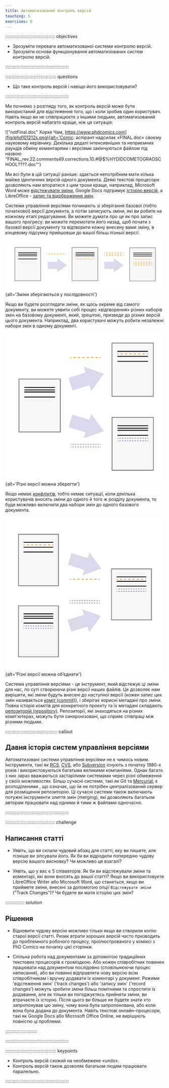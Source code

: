 ```yaml
---
title: Автоматизований контроль версій
teaching: 5
exercises: 0
---
```


::::::::::::::::::::::::::::::::::::::: objectives

- Зрозуміти переваги автоматизованої системи контролю версій.
- Зрозуміти основи функціонування автоматизованих систем контролю версій.

::::::::::::::::::::::::::::::::::::::::::::::::::

:::::::::::::::::::::::::::::::::::::::: questions

- Що таке контроль версій і навіщо його використовувати?

::::::::::::::::::::::::::::::::::::::::::::::::::

Ми почнемо з розгляду того, як контроль версій може бути використаний для відстеження того, що і коли зробив один користувач.
Навіть якщо ви не співпрацюєте з іншими людьми, автоматизований контроль версій набагато краще, ніж ця ситуація:

!["notFinal.doc" Хорхе Чам, https://www.phdcomics.com](fig/phd101212s.png){alt='Comic: аспірант надсилає «FINAL.doc» своєму науковому керівнику. Декілька дедалі інтенсивніших та неприємних раундів обміну коментарями і версіями закінчуються файлом під назвою "FINAL_rev.22.comments49.corrections.10.#@$%HYDIDCOMETOGRADSCHOOL????.doc"'}

Ми всі були в цій ситуації раніше: здається непотрібним мати кілька майже ідентичних версій одного документа. Деякі текстові процесори дозволяють нам впоратися з цим трохи краще, наприклад, Microsoft Word може [відстежувати зміни](https://support.office.com/en-us/article/Track-changes-in-Word-197ba630-0f5f-4a8e-9a77-3712475e806a), Google Docs підтримує [історію версій](https://support.google.com/docs/answer/190843?hl=en), а LibreOffice - [запис та відображення змін](https://help.libreoffice.org/Common/Recording_and_Displaying_Changes).

Системи управління версіями починають зі зберігання базової (тобто початкової) версії документа, а потім записують зміни, які ви робите на кожному етапі редагування. Ви можете думати про це як про запис вашого прогресу: ви можете перемотати його назад, щоб почати з базової версії документу та відтворити кожну внесену вами зміну, в кінцевому підсумку прийшовши до вашої більш пізньої версії.

![](fig/play-changes.svg){alt='Зміни зберігаються у послідовності'}

Якщо ви будете розглядати зміни, як щось окреме від самого документу, ви можете уявити собі процес «відтворення» різних наборів змін на базовому документі, який, зрештою, призведе до різних версій цього документа. Наприклад, два користувачі можуть робити незалежні набори змін в одному документі.

![](fig/versions.svg){alt='Різні версії можна зберегти'}

Якщо немає [конфліктів](../learners/reference.md#conflict), тобто немає ситуації, коли декілька користувачів вносять зміни до одного й того ж розділу документа, то буде можливо включити два набори змін до одного базового документа.

![](fig/merge.svg){alt='Різні версії можна обʼєднати'}

Система управління версіями - це інструмент, який відстежує ці зміни для нас, по суті створюючи різні версії наших файлів. Це дозволяє нам вирішити, які зміни будуть внесені до наступної версії (кожен запис цих змін називається [коміт (commit)](../learners/reference.md#commit)), і зберігає корисні метадані про зміни. Повна історія комітів для конкретного проєкту та їх метадані складають [репозиторій (repository)](../learners/reference.md#repository).
Репозиторії, які знаходяться на різних комп'ютерах, можуть бути синхронізовані, що сприяє співпраці між різними людьми.

:::::::::::::::::::::::::::::::::::::::::  callout

## Давня історія систем управління версіями

Автоматизовані системи управління версіями не є чимось новим.
Інструменти, такі як [RCS](https://en.wikipedia.org/wiki/Revision_Control_System), [CVS](https://en.wikipedia.org/wiki/Concurrent_Versions_System), або [Subversion](https://en.wikipedia.org/wiki/Apache_Subversion) існують з початку 1980-х років і використовуються багатьма великими компаніями.
Однак багато з них зараз вважаються застарілими системами через різні обмеження у своїх можливостях.
Більш сучасні системи, такі як Git та [Mercurial](https://swcarpentry.github.io/hg-novice/), є розподіленими , що означає, що їм не потрібен централізований сервер для розміщення репозиторію.
Ці сучасні системи також включають потужні інструменти злиття змін (merging), які дозволяють багатьом авторам працювати над одними й тими ж файлами одночасно.

::::::::::::::::::::::::::::::::::::::::::::::::::

:::::::::::::::::::::::::::::::::::::::  challenge

## Написання статті

- Уявіть, що ви склали чудовий абзац для статті, яку ви пишете, але пізніше ви зіпсували його. Як би ви відродили попередню чудову версію вашого висновку? Чи можливо це взагалі?

- Уявіть, що у вас є 5 співавторів. Як би ви відстежували зміни та коментарі, які вони вносять до вашої статті?  Якщо ви використовуєте LibreOffice Writer або Microsoft Word, що станеться, якщо ви приймете зміни, внесені за допомогою опції `Відстежувати зміни` ("Track Changes")? Чи будете ви мати історію цих змін?

:::::::::::::::  solution

## Рішення

- Відновити чудову версію можливо тільки якщо ви створили копію старої версії статті. Ризик втрати хороших версій часто призводить до проблемного робочого процесу, проілюстрованого у коміксі з PhD Comics на початку цієї сторінки.

- Спільна робота над документами за допомогою традиційних текстових процесорів є громіздкою.
  Або кожен співробітник повинен працювати над документом послідовно (сповільнюючи процес написання), або ви повинні відправляти нову версію всім співробітникам і вручну додавати їх коментарі у документ. Режими 'відстеження змін' ('track changes') або 'запису змін' ('record changes') можуть зробити зміни більш помітними та спростити їх додавання, але як тільки ви погоджуєтесь прийняти зміни, ви втрачаєте їх історію. Після цього ви більше не будете знати хто запропонував цю зміну, чому вона була запропонована, або коли вона була додана до документа. Навіть текстові онлайн-процесори, такі як Google Docs або Microsoft Office Online, не вирішують повністю ці проблеми.

:::::::::::::::::::::::::

::::::::::::::::::::::::::::::::::::::::::::::::::

:::::::::::::::::::::::::::::::::::::::: keypoints

- Контроль версій схожий на необмежене «undo».
- Контроль версій також дозволяє багатьом людям працювати паралельно.

::::::::::::::::::::::::::::::::::::::::::::::::::
